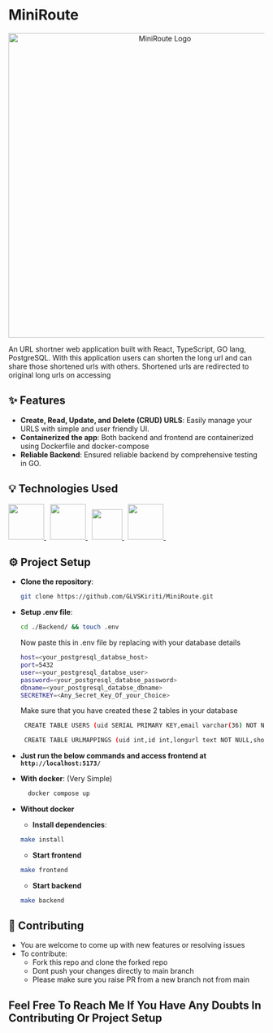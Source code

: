 # MiniRoute
<p align="center">
  <img src="https://github.com/GLVSKiriti/MiniRoute/assets/116095646/937d590e-b7f5-4b16-b2db-336d2dd0dbee" alt="MiniRoute Logo" width="600">
</p>

An URL shortner web application built with React, TypeScript, GO lang, PostgreSQL. With this application users can shorten the long url and can share those shortened urls with others. Shortened urls are redirected to original long urls on accessing

## ✨ Features
- **Create, Read, Update, and Delete (CRUD) URLS**: Easily manage your URLS with simple and user friendly UI.
- **Containerized the app**: Both backend and frontend are containerized using Dockerfile and docker-compose
- **Reliable Backend**: Ensured reliable backend by comprehensive testing in GO.

## 💡 Technologies Used

<a href="https://www.docker.com/" target="_blank"> <img src="https://cdn.jsdelivr.net/gh/devicons/devicon/icons/react/react-original.svg" width="70px" height="70px"/> </a>&nbsp;
<a href="https://www.docker.com/" target="_blank"> <img src="https://cdn.jsdelivr.net/gh/devicons/devicon/icons/sass/sass-original.svg" width="70px" height="70px"/> </a>&nbsp;
<a href="https://go.dev/" target="_blank"> <img src="https://cdn.jsdelivr.net/gh/devicons/devicon/icons/go/go-original-wordmark.svg" width="60px" height="60px"/> </a>&nbsp;
<a href="https://www.docker.com/" target="_blank"> <img src="https://cdn.jsdelivr.net/gh/devicons/devicon/icons/docker/docker-original.svg" width="70px" height="70px"/> </a>&nbsp;

## ⚙ Project Setup 
- **Clone the repository**: 
   ```bash
   git clone https://github.com/GLVSKiriti/MiniRoute.git
   ```
- **Setup .env file**:
   ```bash
   cd ./Backend/ && touch .env
   ```
   Now paste this in .env file by replacing with your database details
  ```bash
  host=<your_postgresql_databse_host>
  port=5432
  user=<your_postgresql_databse_user>
  password=<your_postgresql_databse_password>
  dbname=<your_postgresql_databse_dbname>
  SECRETKEY=<Any_Secret_Key_Of_your_Choice>
   ```
  Make sure that you have created these 2 tables in your database
  ```bash
   CREATE TABLE USERS (uid SERIAL PRIMARY KEY,email varchar(36) NOT NULL,password varchar(100) NOT NULL);

   CREATE TABLE URLMAPPINGS (uid int,id int,longurl text NOT NULL,shorturl varchar(100) NOT NULL,PRIMARY KEY(uid,id),FOREIGN KEY (uid) REFERENCES users(uid));
   ```

- **Just run the below commands and access frontend at `http://localhost:5173/`**
  
- **With docker**: (Very Simple)
  ```bash
    docker compose up
   ```
- **Without docker**
  
  - **Install dependencies**:
   ```bash
   make install
   ```
  - **Start frontend**
   ```bash
   make frontend
   ```
  - **Start backend**
   ```bash
   make backend
   ```
   
## 🤝 Contributing
- You are welcome to come up with new features or resolving issues
- To contribute:
  - Fork this repo and clone the forked repo
  - Dont push your changes directly to main branch
  - Please make sure you raise PR from a new branch not from main

## **Feel Free To Reach Me If You Have Any Doubts In Contributing Or Project Setup** 



